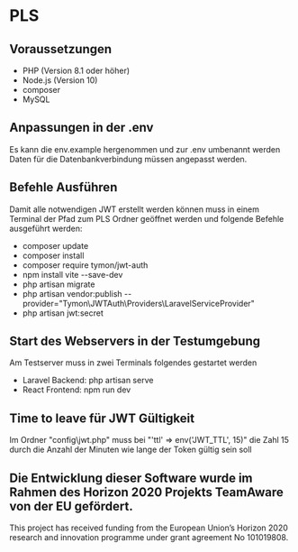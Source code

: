 # PLS

## Voraussetzungen

-   PHP (Version 8.1 oder höher)
-   Node.js (Version 10)
-   composer
-   MySQL

## Anpassungen in der .env

Es kann die env.example hergenommen und zur .env umbenannt werden
Daten für die Datenbankverbindung müssen angepasst werden.

## Befehle Ausführen

Damit alle notwendigen JWT erstellt werden können muss in einem Terminal der Pfad zum PLS Ordner geöffnet werden und folgende Befehle ausgeführt werden:

-   composer update
-   composer install
-   composer require tymon/jwt-auth
-   npm install vite --save-dev
-   php artisan migrate
-   php artisan vendor:publish --provider="Tymon\JWTAuth\Providers\LaravelServiceProvider"
-   php artisan jwt:secret

## Start des Webservers in der Testumgebung

Am Testserver muss in zwei Terminals folgendes gestartet werden

-   Laravel Backend: php artisan serve
-   React Frontend: npm run dev

## Time to leave für JWT Gültigkeit

Im Ordner "config\jwt.php" muss bei "'ttl' => env('JWT_TTL', 15)" die Zahl 15 durch die Anzahl der Minuten wie lange der Token gültig sein soll

## Die Entwicklung dieser Software wurde im Rahmen des Horizon 2020 Projekts TeamAware von der EU gefördert.

This project has received funding from the European Union’s Horizon 2020 research and innovation programme under grant agreement No 101019808.
